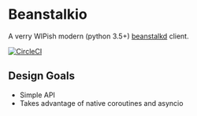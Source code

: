 # Beanstalkio
A verry WIPish modern (python 3.5+) [beanstalkd](https://beanstalkd.github.io/) client.

[![CircleCI](https://circleci.com/gh/c-kruse/beanstalkio.svg?style=svg)](https://circleci.com/gh/c-kruse/beanstalkio)

## Design Goals
* Simple API
* Takes advantage of native coroutines and asyncio

